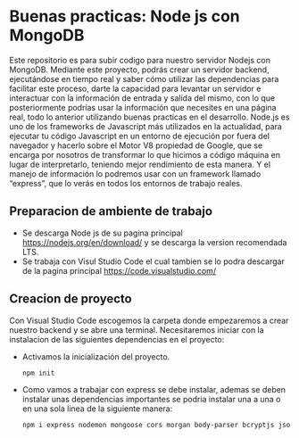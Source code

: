 # Buenas practicas: Node js con MongoDB

Este repositorio es para subir codigo para nuestro servidor Nodejs con MongoDB.
Mediante este proyecto, podrás crear un servidor backend, ejecutándose en tiempo real y saber cómo utilizar las dependencias para facilitar este proceso, darte la capacidad para levantar un servidor e interactuar con la información de entrada y salida del mismo, con lo que posteriormente podrías usar la información que necesites en una página real, todo lo anterior utilizando buenas practicas en el desarrollo.
Node.js es uno de los frameworks de Javascript más utilizados en la actualidad, para ejecutar tu código Javascript en un entorno de ejecución por fuera del navegador y hacerlo sobre el Motor V8 propiedad de Google, que se encarga por nosotros de transformar lo que hicimos a código máquina en lugar de interpretarlo, teniendo mejor rendimiento de esta manera. Y el manejo de información lo podremos usar con un framework llamado “express”, que lo verás en todos los entornos de trabajo reales.

## Preparacion de ambiente de trabajo

- Se descarga Node js de su pagina principal https://nodejs.org/en/download/ y se descarga la version recomendada LTS.
- Se trabaja con Visul Studio Code el cual tambien se lo podra descargar de la pagina principal https://code.visualstudio.com/

## Creacion de proyecto

Con Visual Studio Code escogemos la carpeta donde empezaremos a crear nuestro backend y se abre una terminal.
Necesitaremos iniciar con la instalacion de las siguientes dependencias en el proyecto:

- Activamos la inicialización del proyecto.

  ```sh
  npm init
  ```

- Como vamos a trabajar con express se debe instalar, ademas se deben instalar unas dependencias importantes se podria instalar una a una o en una sola linea de la siguiente manera:
  ```sh
  npm i express nodemon mongoose cors morgan body-parser bcryptjs jsonwebtoken
  ```
